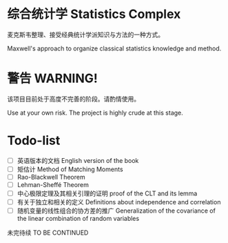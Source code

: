 # 综合统计学 Statistics Complex
麦克斯韦整理、接受经典统计学派知识与方法的一种方式。

Maxwell's approach to organize classical statistics knowledge and method.

# 警告 WARNING!
该项目目前处于高度不完善的阶段。请酌情使用。

Use at your own risk. The project is highly crude at this stage.

# Todo-list
- [ ] 英语版本的文档 English version of the book
- [ ] 矩估计 Method of Matching Moments
- [ ] Rao-Blackwell Theorem
- [ ] Lehman-Sheffé Theorem
- [ ] 中心极限定理及其相关引理的证明 proof of the CLT and its lemma
- [ ] 有关于独立和相关的定义 Definitions about independence and correlation
- [ ] 随机变量的线性组合的协方差的推广 Generalization of the covariance of the linear combination of random variables

未完待续 TO BE CONTINUED
